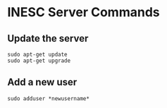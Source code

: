 INESC Server Commands
=====================

Update the server
-----------------

    sudo apt-get update
    sudo apt-get upgrade

Add a new user
-----------------

    sudo adduser *newusername*
